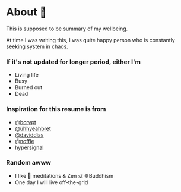 # About 🌈

This is supposed to be summary of my wellbeing.

At time I was writing this, I was quite happy person who is constantly seeking system in chaos.

### If it's not updated for longer period, either I'm 
* Living life
* Busy
* Burned out
* Dead

### Inspiration for this resume is from
* [@bcrypt](https://diracdeltas.github.io/blog/about/)
* [@uhhyeahbret](https://bret.io)
* [@daviddias](https://daviddias.me/about/)
* [@noffle](http://blog.eight45.net/2017/01/11/eight-years.html)
* [hypersignal](https://en.wiktionary.org/wiki/hypersignal)

### Random awww
* I like 🙏 meditations & Zen 🕉️ ☸️Buddhism
* One day I will live off-the-grid
